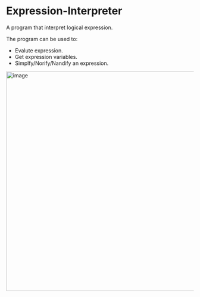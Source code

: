# Expression-Interpreter
A program that interpret logical expression.

The program can be used to:
- Evalute expression.
- Get expression variables.
- Simplfy/Norify/Nandify an expression.

<img width="590" alt="image" src="https://user-images.githubusercontent.com/112869076/188513524-8fa72560-70be-4f91-a099-929b6d992a98.png">

